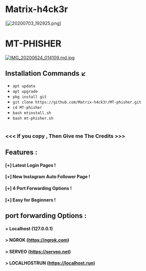 



# Matrix-h4ck3r
[![20200703_192925.png](https://img.imageupload.net/2020/07/03/20200703_192925.png)]

# MT-PHISHER
[![IMG_20200624_014109.md.jpg](https://imagehost.imageupload.net/2020/06/24/IMG_20200624_014109.md.jpg)](https://www.imageupload.net/image/9pFIc)

## Installation Commands ↙️
* `apt update`
* `apt upgrade`
* `pkg install git`
* `git clone https://github.com/Matrix-h4ck3r/MT-phisher.git`
* `cd MT-phisher`
* `bash mtinstall.sh`
* `bash mt-phisher.sh`

# 

### <<< If you copy , Then Give me The Credits >>>

## Features :
#### [+] Latest Login Pages !
#### [+] New Instagram Auto Follower Page !
#### [+] 4 Port Forwarding Options !
#### [+] Easy for Beginners !

## port forwarding Options :
#### > Localhost (127.0.0.1)
#### > NGROK (https://ngrok.com)
#### > SERVEO (https://serveo.net)
#### > LOCALHOSTRUN (https://localhost.run)




